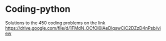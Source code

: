 # Coding-python
Solutions to the 450 coding problems on the link 
https://drive.google.com/file/d/1FMdN_OCfOI0iAeDlqswCiC2DZzD4nPsb/view
